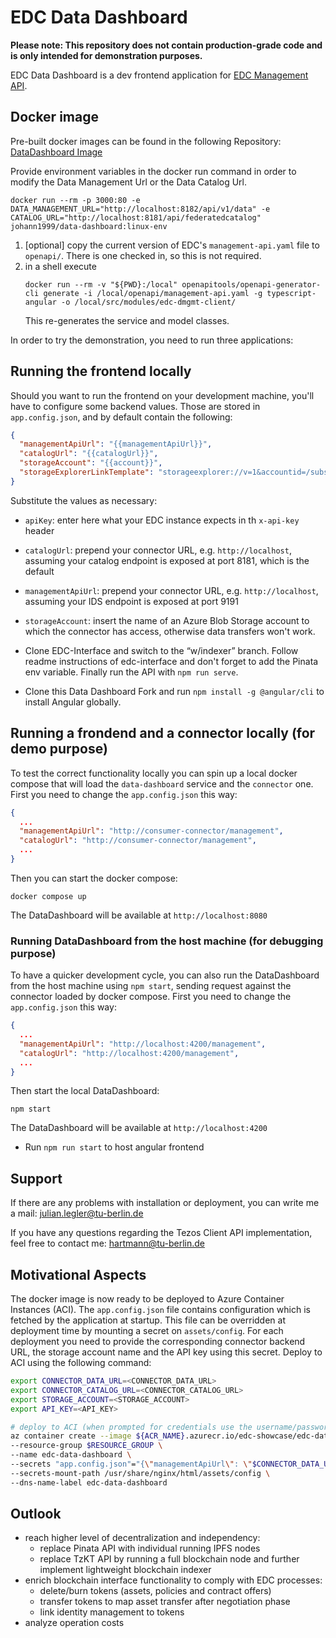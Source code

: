 # EDC Data Dashboard

**Please note: This repository does not contain production-grade code and is only intended for demonstration purposes.**

EDC Data Dashboard is a dev frontend application for [EDC Management API](https://github.com/eclipse-edc/Connector).

## Docker image

Pre-built docker images can be found in the following Repository: [DataDashboard Image](https://hub.docker.com/repository/docker/johann1999/data-dashboard/general)

Provide environment variables in the docker run command in order to modify the Data Management Url or the Data Catalog Url.

```
docker run --rm -p 3000:80 -e DATA_MANAGEMENT_URL="http://localhost:8182/api/v1/data" -e CATALOG_URL="http://localhost:8181/api/federatedcatalog"  johann1999/data-dashboard:linux-env
```

1. [optional] copy the current version of EDC's `management-api.yaml` file to `openapi/`. There is one checked in, so this is not required.
2. in a shell execute
   ```shell
   docker run --rm -v "${PWD}:/local" openapitools/openapi-generator-cli generate -i /local/openapi/management-api.yaml -g typescript-angular -o /local/src/modules/edc-dmgmt-client/
   ```
   This re-generates the service and model classes.

In order to try the demonstration, you need to run three applications:

## Running the frontend locally
Should you want to run the frontend on your development machine, you'll have to configure some backend values. Those are stored in `app.config.json`, and
by default contain the following:

```json
{
  "managementApiUrl": "{{managementApiUrl}}",
  "catalogUrl": "{{catalogUrl}}",
  "storageAccount": "{{account}}",
  "storageExplorerLinkTemplate": "storageexplorer://v=1&accountid=/subscriptions/{{subscriptionId}}/resourceGroups/{{resourceGroup}}/providers/Microsoft.Storage/storageAccounts/{{account}}&subscriptionid={{subscriptionId}}&resourcetype=Azure.BlobContainer&resourcename={{container}}",
}
```
Substitute the values as necessary:
- `apiKey`: enter here what your EDC instance expects in th `x-api-key` header
- `catalogUrl`: prepend your connector URL, e.g. `http://localhost`, assuming your catalog endpoint is exposed at port 8181, which is the default
- `managementApiUrl`:  prepend your connector URL, e.g. `http://localhost`, assuming your IDS endpoint is exposed at port 9191
- `storageAccount`: insert the name of an Azure Blob Storage account to which the connector has access, otherwise data transfers won't work.

- Clone EDC-Interface and switch to the “w/indexer” branch.
  Follow readme instructions of edc-interface and don't forget to add the Pinata env variable. Finally run the API with `npm run serve`.

- Clone this Data Dashboard Fork and run `npm install -g @angular/cli` to install Angular globally.

## Running a frondend and a connector locally (for demo purpose)
To test the correct functionality locally you can spin up a local docker compose
that will load the `data-dashboard` service and the `connector` one.
First you need to change the `app.config.json` this way:
```json
{
  ...
  "managementApiUrl": "http://consumer-connector/management",
  "catalogUrl": "http://consumer-connector/management",
  ...
}
```

Then you can start the docker compose:
```shell
docker compose up
```

The DataDashboard will be available at `http://localhost:8080`

### Running DataDashboard from the host machine (for debugging purpose)
To have a quicker development cycle, you can also run the DataDashboard from the
host machine using `npm start`, sending request against the connector loaded by
docker compose.
First you need to change the `app.config.json` this way:
```json
{
  ...
  "managementApiUrl": "http://localhost:4200/management",
  "catalogUrl": "http://localhost:4200/management",
  ...
}
```

Then start the local DataDashboard:
```shell
npm start
```

The DataDashboard will be available at `http://localhost:4200`

- Run `npm run start` to host angular frontend

## Support

If there are any problems with installation or deployment, you can write me a mail:
<julian.legler@tu-berlin.de>

If you have any questions regarding the Tezos Client API implementation, feel free to contact me:
<hartmann@tu-berlin.de>

## Motivational Aspects

The docker image is now ready to be deployed to Azure Container Instances (ACI). The `app.config.json` file contains configuration which is fetched by the application at startup. This file can be overridden at deployment time by mounting a secret on `assets/config`. For each deployment you need to provide the corresponding connector backend URL, the storage account name and the API key using this secret. Deploy to ACI using the following command:

```bash
export CONNECTOR_DATA_URL=<CONNECTOR_DATA_URL>
export CONNECTOR_CATALOG_URL=<CONNECTOR_CATALOG_URL>
export STORAGE_ACCOUNT=<STORAGE_ACCOUNT>
export API_KEY=<API_KEY>

# deploy to ACI (when prompted for credentials use the username/password as available in Azure Portal: ACR->Access Keys)
az container create --image ${ACR_NAME}.azurecr.io/edc-showcase/edc-data-dashboard:latest \
--resource-group $RESOURCE_GROUP \
--name edc-data-dashboard \
--secrets "app.config.json"="{\"managementApiUrl\": \"$CONNECTOR_DATA_URL\", \"catalogUrl\": \"$CONNECTOR_CATALOG_URL\", \"storageAccount\": \"$STORAGE_ACCOUNT\", \"apiKey\": \"$API_KEY\"}" \
--secrets-mount-path /usr/share/nginx/html/assets/config \
--dns-name-label edc-data-dashboard
```

## Outlook

- reach higher level of decentralization and independency:
  - replace Pinata API with individual running IPFS nodes
  - replace TzKT API by running a full blockchain node and further implement lightweight blockchain indexer
- enrich blockchain interface functionality to comply with EDC processes:
  - delete/burn tokens (assets, policies and contract offers)
  - transfer tokens to map asset transfer after negotiation phase
  - link identity management to tokens
- analyze operation costs
